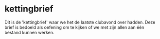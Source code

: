 # kettingbrief
Dit is de 'kettingbrief' waar we het de laatste clubavond over hadden. Deze brief is bedoeld als oefening om te kijken of we met zijn allen aan één bestand kunnen werken.
